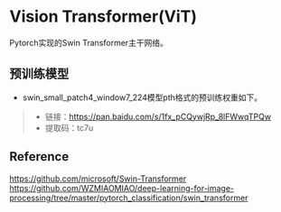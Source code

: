 # Vision Transformer(ViT)   
Pytorch实现的Swin Transformer主干网络。

## 预训练模型
+ swin_small_patch4_window7_224模型pth格式的预训练权重如下。<br>
>- 链接：https://pan.baidu.com/s/1fx_pCQywjRp_8lFWwqTPQw
>- 提取码：tc7u

## Reference
https://github.com/microsoft/Swin-Transformer
https://github.com/WZMIAOMIAO/deep-learning-for-image-processing/tree/master/pytorch_classification/swin_transformer
